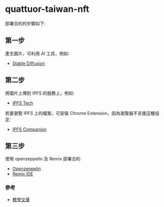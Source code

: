 # quattuor-taiwan-nft

部署合約的步驟如下:

## 第一步

產生圖片，可利用 AI 工具，例如:

- [Stable Diffusion](https://stablediffusionweb.com/)

## 第二步

將圖片上傳到 IPFS 的服務上，例如:

- [IPFS Tech](https://ipfs.tech/)

若要瀏覽 IPFS 上的檔案，可安裝 Chrome Extension，因為瀏覽器不支援這種協定:

- [IPFS Companion](https://chrome.google.com/webstore/detail/ipfs-companion/nibjojkomfdiaoajekhjakgkdhaomnch)

## 第三步

使用 openzeppelin 及 Remix 部署合約

- [Openzeppelin](https://docs.openzeppelin.com/contracts/4.x/wizard)
- [Remix IDE](https://remix.ethereum.org/#lang=en&optimize=false&runs=200&evmVersion=null)

### 參考

- [教學文章](https://yulinchou.medium.com/2021-%E5%BB%BA%E7%AB%8B-erc721-%E6%A8%99%E6%BA%96%E6%99%BA%E8%83%BD%E5%90%88%E7%B4%84-%E4%B8%A6%E6%89%93%E9%80%A0%E8%87%AA%E5%B7%B1%E7%9A%84-nft-99afaca68530)
